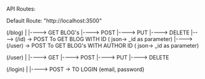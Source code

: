 API Routes:

Default Route: "http://localhost:3500"

(/blog)
|
|----> GET BLOG's
|----> POST
|----> PUT
|----> DELETE
|----> (/id) -> POST To GET BLOG WITH ID ( json-> \_id as parameter)
|----> (/user) -> POST To GET BLOG's WITH AUTHOR ID ( json-> \_id as parameter)

(/user)
|
|----> GET
|----> POST
|----> PUT
|----> DELETE

(/login)
|
|----> POST -> TO LOGIN {email, password}
